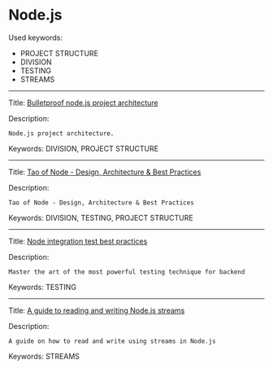 # Node.js

Used keywords:
* PROJECT STRUCTURE
* DIVISION
* TESTING
* STREAMS

<hr/>

Title: [Bulletproof node.js project architecture](https://softwareontheroad.com/ideal-nodejs-project-structure/)

Description:
```
Node.js project architecture.
```

Keywords: DIVISION, PROJECT STRUCTURE


<hr/>

Title: [Tao of Node - Design, Architecture & Best Practices](https://alexkondov.com/tao-of-node/)

Description:
```
Tao of Node - Design, Architecture & Best Practices
```

Keywords: DIVISION, TESTING, PROJECT STRUCTURE

<hr/>

Title: [Node integration test best practices](https://github.com/testjavascript/nodejs-integration-tests-best-practices)

Description:
```
Master the art of the most powerful testing technique for backend
```

Keywords: TESTING


<hr/>

Title: [A guide to reading and writing Node.js streams](https://blog.platformatic.dev/a-guide-to-reading-and-writing-nodejs-streams)

Description:
```
A guide on how to read and write using streams in Node.js
```

Keywords: STREAMS
